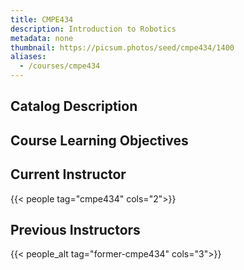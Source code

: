 ```yaml
---
title: CMPE434
description: Introduction to Robotics
metadata: none
thumbnail: https://picsum.photos/seed/cmpe434/1400
aliases:
  - /courses/cmpe434
---
```


## Catalog Description

## Course Learning Objectives

## Current Instructor

{{< people tag="cmpe434" cols="2">}}

## Previous Instructors

{{< people_alt tag="former-cmpe434" cols="3">}}

